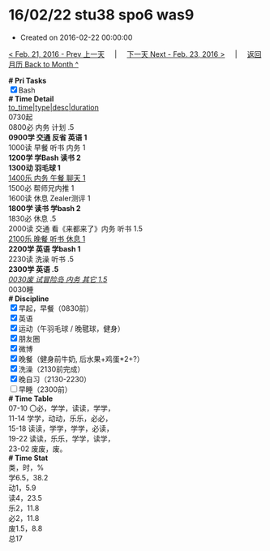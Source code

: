 # 16/02/22 stu38 spo6 was9

- Created on 2016-02-22 00:00:00

[< Feb. 21, 2016 - Prev 上一天](/_archived/lifelogs/2016/02/d21.md) &nbsp; &nbsp; | &nbsp; &nbsp; [下一天 Next - Feb. 23, 2016 >](/_archived/lifelogs/2016/02/d23.md) &nbsp; &nbsp; |  &nbsp; &nbsp; [返回月历 Back to Month ^](/_archived/lifelogs/2016/02/index.md)
<br/><div><b># Pri Tasks</b></div><div><input checked="true" type="checkbox"/>Bash</div><div><b># Time Detail</b></div><div><u>to_time|type|desc|duration</u></div><div>0730起</div><div>0800必 内务 计划 .5</div><div><b>0900学 交通 反省 英语 1</b></div><div>1000读 早餐 听书 内务 1</div><div><b>1200学 学Bash 读书 2</b></div><div><b>1300动 羽毛球 1</b></div><div><u>1400乐 内务 午餐 聊天 1</u></div><div>1500必 帮师兄内推 1</div><div>1600读 休息 Zealer测评 1</div><div><b>1800学 读书 学bash 2</b></div><div>1830必 休息 .5</div><div>2000读 交通 看《来都来了》内务 听书 1.5</div><div><u>2100乐 晚餐 听书 休息 1</u></div><div><b>2200学 英语 学bash 1</b></div><div>2230读 洗澡 听书 .5</div><div><b>2300学 英语 .5</b></div><div><u><i>0030废 试冒险岛 内务 其它 1.5</i></u></div><div>0030睡</div><div><b># Discipline</b></div><div><input checked="true" type="checkbox"/>早起，早餐（0830前）</div><div><input checked="true" type="checkbox"/>英语</div><div><input checked="true" type="checkbox"/>运动（午羽毛球 / 晚毽球，健身）</div><div><input checked="true" type="checkbox"/>朋友圈</div><div><input checked="true" type="checkbox"/>微博</div><div><input checked="true" type="checkbox"/>晚餐（健身前牛奶, 后水果+鸡蛋*2+?）</div><div><input checked="true" type="checkbox"/>洗澡（2130前完成）</div><div><input checked="true" type="checkbox"/>晚自习（2130-2230）</div><div><input type="checkbox"/>早睡（2300前）</div><div><b># Time Table</b></div><div>07-10 〇必，学学，读读，学学，</div><div>11-14 学学，动动，乐乐，必必，</div><div>15-18 读读，学学，学学，必读，</div><div>19-22 读读，乐乐，学学，读学，</div><div>23-02 废废，废。</div><div><b># Time Stat</b></div><div>类，时，%</div><div>学6.5，38.2</div><div>动1，5.9</div><div>读4，23.5</div><div>乐2，11.8</div><div>必2，11.8</div><div>废1.5，8.8</div><div>总17</div>

